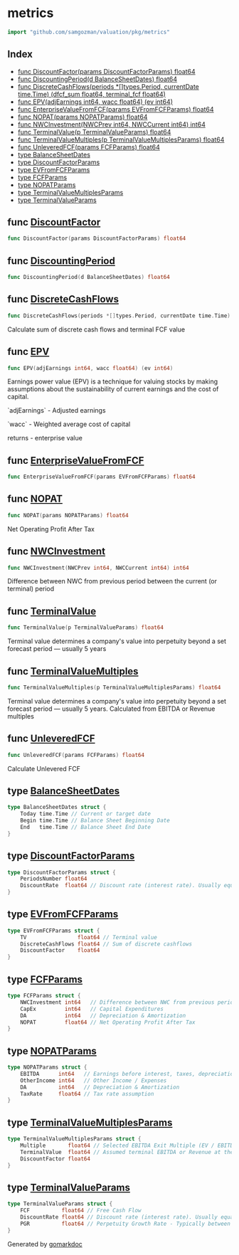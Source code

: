 <!-- Code generated by gomarkdoc. DO NOT EDIT -->

# metrics

```go
import "github.com/samgozman/valuation/pkg/metrics"
```

## Index

- [func DiscountFactor(params DiscountFactorParams) float64](<#func-discountfactor>)
- [func DiscountingPeriod(d BalanceSheetDates) float64](<#func-discountingperiod>)
- [func DiscreteCashFlows(periods *[]types.Period, currentDate time.Time) (dfcf_sum float64, terminal_fcf float64)](<#func-discretecashflows>)
- [func EPV(adjEarnings int64, wacc float64) (ev int64)](<#func-epv>)
- [func EnterpriseValueFromFCF(params EVFromFCFParams) float64](<#func-enterprisevaluefromfcf>)
- [func NOPAT(params NOPATParams) float64](<#func-nopat>)
- [func NWCInvestment(NWCPrev int64, NWCCurrent int64) int64](<#func-nwcinvestment>)
- [func TerminalValue(p TerminalValueParams) float64](<#func-terminalvalue>)
- [func TerminalValueMultiples(p TerminalValueMultiplesParams) float64](<#func-terminalvaluemultiples>)
- [func UnleveredFCF(params FCFParams) float64](<#func-unleveredfcf>)
- [type BalanceSheetDates](<#type-balancesheetdates>)
- [type DiscountFactorParams](<#type-discountfactorparams>)
- [type EVFromFCFParams](<#type-evfromfcfparams>)
- [type FCFParams](<#type-fcfparams>)
- [type NOPATParams](<#type-nopatparams>)
- [type TerminalValueMultiplesParams](<#type-terminalvaluemultiplesparams>)
- [type TerminalValueParams](<#type-terminalvalueparams>)


## func [DiscountFactor](<https://github.com/samgozman/valuation/blob/main/pkg/metrics/discounting-periods.go#L27>)

```go
func DiscountFactor(params DiscountFactorParams) float64
```

## func [DiscountingPeriod](<https://github.com/samgozman/valuation/blob/main/pkg/metrics/discounting-periods.go#L19>)

```go
func DiscountingPeriod(d BalanceSheetDates) float64
```

## func [DiscreteCashFlows](<https://github.com/samgozman/valuation/blob/main/pkg/metrics/discrete-cash-flows.go#L10>)

```go
func DiscreteCashFlows(periods *[]types.Period, currentDate time.Time) (dfcf_sum float64, terminal_fcf float64)
```

Calculate sum of discrete cash flows and terminal FCF value

## func [EPV](<https://github.com/samgozman/valuation/blob/main/pkg/metrics/epv.go#L11>)

```go
func EPV(adjEarnings int64, wacc float64) (ev int64)
```

Earnings power value \(EPV\) is a technique for valuing stocks by making assumptions about the sustainability of current earnings and the cost of capital\.

\`adjEarnings\` \- Adjusted earnings

\`wacc\` \- Weighted average cost of capital

returns \- enterprise value

## func [EnterpriseValueFromFCF](<https://github.com/samgozman/valuation/blob/main/pkg/metrics/enterprise-value.go#L9>)

```go
func EnterpriseValueFromFCF(params EVFromFCFParams) float64
```

## func [NOPAT](<https://github.com/samgozman/valuation/blob/main/pkg/metrics/nopat.go#L11>)

```go
func NOPAT(params NOPATParams) float64
```

Net Operating Profit After Tax

## func [NWCInvestment](<https://github.com/samgozman/valuation/blob/main/pkg/metrics/nwc-investment.go#L4>)

```go
func NWCInvestment(NWCPrev int64, NWCCurrent int64) int64
```

Difference between NWC from previous period between the current \(or terminal\) period

## func [TerminalValue](<https://github.com/samgozman/valuation/blob/main/pkg/metrics/terminal-value.go#L16>)

```go
func TerminalValue(p TerminalValueParams) float64
```

Terminal value determines a company's value into perpetuity beyond a set forecast period — usually 5 years

## func [TerminalValueMultiples](<https://github.com/samgozman/valuation/blob/main/pkg/metrics/terminal-value.go#L22>)

```go
func TerminalValueMultiples(p TerminalValueMultiplesParams) float64
```

Terminal value determines a company's value into perpetuity beyond a set forecast period — usually 5 years\. Calculated from EBITDA or Revenue multiples

## func [UnleveredFCF](<https://github.com/samgozman/valuation/blob/main/pkg/metrics/fcf.go#L11>)

```go
func UnleveredFCF(params FCFParams) float64
```

Calculate Unlevered FCF

## type [BalanceSheetDates](<https://github.com/samgozman/valuation/blob/main/pkg/metrics/discounting-periods.go#L8-L12>)

```go
type BalanceSheetDates struct {
    Today time.Time // Current or target date
    Begin time.Time // Balance Sheet Beginning Date
    End   time.Time // Balance Sheet End Date
}
```

## type [DiscountFactorParams](<https://github.com/samgozman/valuation/blob/main/pkg/metrics/discounting-periods.go#L14-L17>)

```go
type DiscountFactorParams struct {
    PeriodsNumber float64
    DiscountRate  float64 // Discount rate (interest rate). Usually equals to WACC
}
```

## type [EVFromFCFParams](<https://github.com/samgozman/valuation/blob/main/pkg/metrics/enterprise-value.go#L3-L7>)

```go
type EVFromFCFParams struct {
    TV                float64 // Terminal value
    DiscreteCashFlows float64 // Sum of discrete cashflows
    DiscountFactor    float64
}
```

## type [FCFParams](<https://github.com/samgozman/valuation/blob/main/pkg/metrics/fcf.go#L3-L8>)

```go
type FCFParams struct {
    NWCInvestment int64   // Difference between NWC from previous period between the current
    CapEx         int64   // Capital Expenditures
    DA            int64   // Depreciation & Amortization
    NOPAT         float64 // Net Operating Profit After Tax
}
```

## type [NOPATParams](<https://github.com/samgozman/valuation/blob/main/pkg/metrics/nopat.go#L3-L8>)

```go
type NOPATParams struct {
    EBITDA      int64   // Earnings before interest, taxes, depreciation, and amortization
    OtherIncome int64   // Other Income / Expenses
    DA          int64   // Depreciation & Amortization
    TaxRate     float64 // Tax rate assumption
}
```

## type [TerminalValueMultiplesParams](<https://github.com/samgozman/valuation/blob/main/pkg/metrics/terminal-value.go#L9-L13>)

```go
type TerminalValueMultiplesParams struct {
    Multiple       float64 // Selected EBITDA Exit Multiple (EV / EBITDA) or Revenue Multiple
    TerminalValue  float64 // Assumed terminal EBITDA or Revenue at the end of the investing cycle
    DiscountFactor float64
}
```

## type [TerminalValueParams](<https://github.com/samgozman/valuation/blob/main/pkg/metrics/terminal-value.go#L3-L7>)

```go
type TerminalValueParams struct {
    FCF          float64 // Free Cash Flow
    DiscountRate float64 // Discount rate (interest rate). Usually equals to WACC
    PGR          float64 // Perpetuity Growth Rate - Typically between the inflation rate of 2-3% and the GDP growth rate of 4-5%
}
```



Generated by [gomarkdoc](<https://github.com/princjef/gomarkdoc>)
